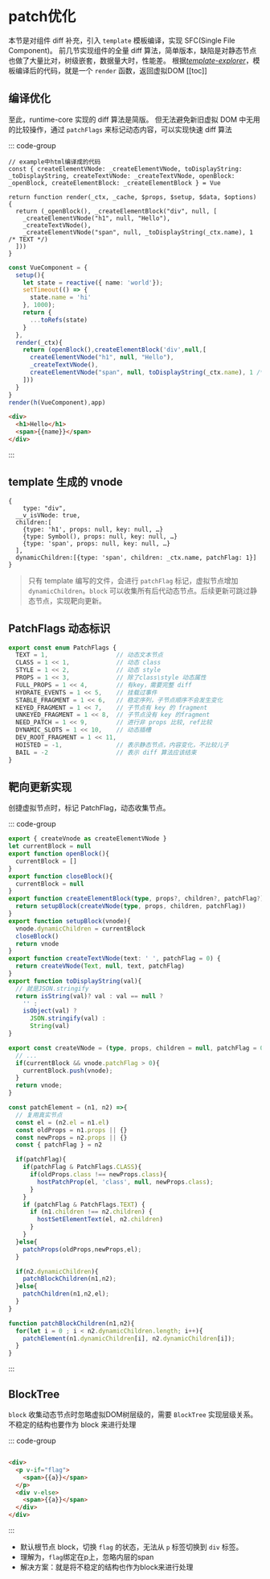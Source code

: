 # patch优化

本节是对组件 diff 补充，引入 `template` 模板编译，实现 SFC(Single File Component)。
前几节实现组件的全量 diff 算法，简单版本，缺陷是对静态节点也做了大量比对，树级嵌套，数据量大时，性能差。
根据[*template-explorer*](https://template-explorer.vuejs.org)，模板编译后的代码，就是一个 `render` 函数，返回虚拟DOM
[[toc]]

## 编译优化

至此，runtime-core 实现的 diff 算法是简版。
但无法避免新旧虚拟 DOM 中无用的比较操作，通过 `patchFlags` 来标记动态内容，可以实现快速 diff 算法

::: code-group
```ts{8} [compiled]
// example中html编译成的代码
const { createElementVNode: _createElementVNode, toDisplayString: _toDisplayString, createTextVNode: _createTextVNode, openBlock: _openBlock, createElementBlock: _createElementBlock } = Vue

return function render(_ctx, _cache, $props, $setup, $data, $options) {
  return (_openBlock(), _createElementBlock("div", null, [
    _createElementVNode("h1", null, "Hello"),
    _createTextVNode(),
    _createElementVNode("span", null, _toDisplayString(_ctx.name), 1 /* TEXT */)
  ]))
}
```

```ts [code]
const VueComponent = {
  setup(){
    let state = reactive({ name: 'world'});
    setTimeout(() => {
      state.name = 'hi'
    }, 1000);
    return {
      ...toRefs(state)
    }
  },
  render(_ctx){
    return (openBlock(),createElementBlock('div',null,[
      createElementVNode("h1", null, "Hello"),
      _createTextVNode(),
      createElementVNode("span", null, toDisplayString(_ctx.name), 1 /* TEXT */)
    ]))
  }
}
render(h(VueComponent),app)
```

```html [example]
<div>
  <h1>Hello</h1>
  <span>{{name}}</span>
</div>
```
:::

## template 生成的 vnode
```ts{9}
{
	type: "div",
  __v_isVNode: true,
  children:[
    {type: 'h1', props: null, key: null, …}
    {type: Symbol(), props: null, key: null, …}
    {type: 'span', props: null, key: null, …}
  ],
  dynamicChildren:[{type: 'span', children: _ctx.name, patchFlag: 1}]
}
```

> 只有 template 编写的文件，会进行 `patchFlag` 标记，虚拟节点增加 `dynamicChildren`。`block` 可以收集所有后代动态节点。后续更新可跳过静态节点，实现靶向更新。


## PatchFlags 动态标识

```ts
export const enum PatchFlags {
  TEXT = 1,                   // 动态文本节点
  CLASS = 1 << 1,             // 动态 class
  STYLE = 1 << 2,             // 动态 style
  PROPS = 1 << 3,             // 除了class\style 动态属性
  FULL_PROPS = 1 << 4,        // 有key，需要完整 diff
  HYDRATE_EVENTS = 1 << 5,    // 挂载过事件
  STABLE_FRAGMENT = 1 << 6,   // 稳定序列，子节点顺序不会发生变化
  KEYED_FRAGMENT = 1 << 7,    // 子节点有 key 的 fragment
  UNKEYED_FRAGMENT = 1 << 8,  // 子节点没有 key 的fragment
  NEED_PATCH = 1 << 9,        // 进行非 props 比较, ref比较
  DYNAMIC_SLOTS = 1 << 10,    // 动态插槽
  DEV_ROOT_FRAGMENT = 1 << 11, 
  HOISTED = -1,               // 表示静态节点，内容变化，不比较儿子
  BAIL = -2                   // 表示 diff 算法应该结束
}
```

## 靶向更新实现

创捷虚拟节点时，标记 PatchFlag，动态收集节点。

::: code-group
```ts [openBlock]
export { createVnode as createElementVNode }
let currentBlock = null
export function openBlock(){
  currentBlock = []
}
export function closeBlock(){
  currentBlock = null
}
export function createElementBlock(type, props?, children?, patchFlag?){
  return setupBlock(createVNode(type, props, children, patchFlag))
}
export function setupBlock(vnode){ 
  vnode.dynamicChildren = currentBlock
  closeBlock()
  return vnode
}
export function createTextVNode(text: ' ', patchFlag = 0) {
  return createVNode(Text, null, text, patchFlag)
}
export function toDisplayString(val){
  // 就是JSON.stringify
  return isString(val)? val : val == null ?
    '' :
    isObject(val) ? 
      JSON.stringify(val) :
      String(val)
}
```

```ts [createVNode]
export const createVNode = (type, props, children = null, patchFlag = 0)=>{
  // ...
  if(currentBlock && vnode.patchFlag > 0){
    currentBlock.push(vnode);
  }
  return vnode;
}
```

```ts [patchElement]
const patchElement = (n1, n2) =>{
  // 复用真实节点
  const el = (n2.el = n1.el)
  const oldProps = n1.props || {}
  const newProps = n2.props || {}
  const { patchFlag } = n2

  if(patchFlag){
    if(patchFlag & PatchFlags.CLASS){
      if(oldProps.class !== newProps.class){
        hostPatchProp(el, 'class', null, newProps.class);
      }
    }
    if (patchFlag & PatchFlags.TEXT) {
      if (n1.children !== n2.children) {
        hostSetElementText(el, n2.children)
      }
    }
  }else{
    patchProps(oldProps,newProps,el);
  }

  if(n2.dynamicChildren){
    patchBlockChildren(n1,n2);
  }else{
    patchChildren(n1,n2,el); 
  }
}
```

```ts [patchBlockChildren]
function patchBlockChildren(n1,n2){
  for(let i = 0 ; i < n2.dynamicChildren.length; i++){
    patchElement(n1.dynamicChildren[i], n2.dynamicChildren[i]);
  }
}
```
:::

## BlockTree

`block` 收集动态节点时忽略虚拟DOM树层级的，需要 `BlockTree` 实现层级关系。
不稳定的结构也要作为 block 来进行处理

::: code-group
```html [example]

<div>
  <p v-if="flag">
    <span>{{a}}</span>
  </p>
  <div v-else>
    <span>{{a}}</span>
  </div>
</div>
```
:::

- 默认根节点 block，切换 `flag` 的状态，无法从 `p` 标签切换到 `div` 标签。
- 理解为，`flag`绑定在p上，忽略内层的span
- 解决方案：就是将不稳定的结构也作为block来进行处理
